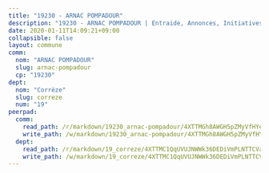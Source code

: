 ```yaml
---
title: "19230 - ARNAC POMPADOUR"
description: "19230 - ARNAC POMPADOUR | Entraide, Annonces, Initiatives"
date: 2020-01-11T14:09:21+09:00
collapsible: false
layout: commune
comm:
  nom: "ARNAC POMPADOUR"
  slug: arnac-pompadour
  cp: "19230"
dept:
  nom: "Corrèze"
  slug: correze
  num: "19"
peerpad:
  comm:
    read_path: /r/markdown/19230_arnac-pompadour/4XTTMGh8AWGH5pZMyVfHYeL9wHifdAfqQVrDrzz84GEMcgDfX
    write_path: /w/markdown/19230_arnac-pompadour/4XTTMGh8AWGH5pZMyVfHYeL9wHifdAfqQVrDrzz84GEMcgDfX-K3TgUE8yHKhyya3Dt6eLrTLt9xjvawwXYMVonXrnJ5gkB1TX9fzAByUffLiL5XkaZpF9o4tGLE45fkXfzaSqXH6BxSzDLPzidBfzG2zPEBAeiqC2WBL9k6fyGY4tsLX6JaygLnim
  dept:
    read_path: /r/markdown/19_correze/4XTTMC1QqUVUJNWWk36DEDiVmPLNTTCVay5E5gwEvpSf36VsS
    write_path: /w/markdown/19_correze/4XTTMC1QqUVUJNWWk36DEDiVmPLNTTCVay5E5gwEvpSf36VsS-K3TgUzu4fqyixiBZaA5Ejd2iCC9xJnV2MqYc8L2r22c4qVWWx9VnJmMAAFTQjLmwLDBGZ9pgHdAtPGZHV6pZb6y2bhgaqXFUJ1Fp1QgihzJpszTr9ow8JcXoeYzTUZfY7Rzzn9sS
---
```


